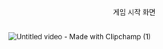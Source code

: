 <div align="center">게임 시작 화면</div>
<br/>

![Untitled video - Made with Clipchamp (1)](https://github.com/springhana/mygallag/assets/97121074/4cc71aac-3fe7-4980-8747-15b36a651b11)
